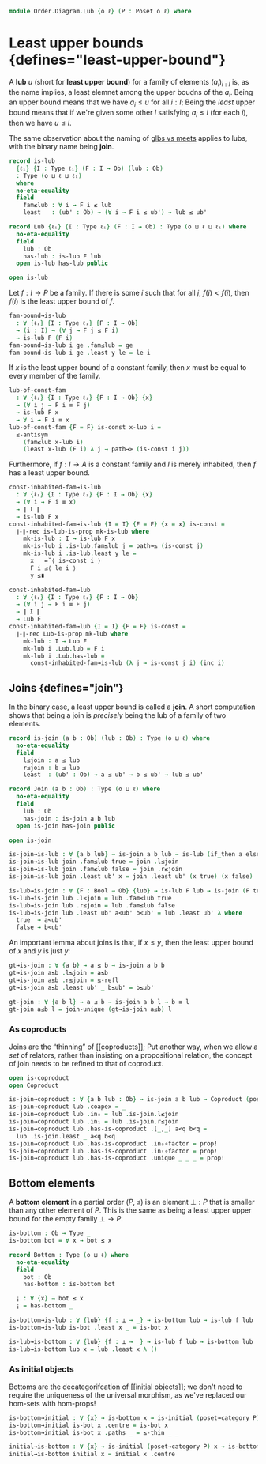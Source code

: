 <!--
```agda
open import Cat.Diagram.Coproduct
open import Cat.Diagram.Initial
open import Cat.Prelude

open import Data.Bool

open import Order.Base
open import Order.Cat

import Order.Reasoning
```
-->

```agda
module Order.Diagram.Lub {o ℓ} (P : Poset o ℓ) where
```

<!--
```agda
open Order.Reasoning P
```
-->

# Least upper bounds {defines="least-upper-bound"}

A **lub** $u$ (short for **least upper bound**) for a family of
elements $(a_i)_{i : I}$ is, as the name implies, a least elemnet among
the upper boudns of the $a_i$. Being an upper bound means that we have
$a_i \le u$ for all $i : I$; Being the _least_ upper bound means that
if we're given some other $l$ satisfying $a_i \le l$ (for each $i$),
then we have $u \le l$.

The same observation about the naming of [glbs vs meets] applies to
lubs, with the binary name being **join**.

[glbs vs meets]: Order.Diagram.Glb.html

```agda
record is-lub
  {ℓᵢ} {I : Type ℓᵢ} (F : I → Ob) (lub : Ob)
  : Type (o ⊔ ℓ ⊔ ℓᵢ)
  where
  no-eta-equality
  field
    fam≤lub : ∀ i → F i ≤ lub
    least   : (ub' : Ob) → (∀ i → F i ≤ ub') → lub ≤ ub'

record Lub {ℓᵢ} {I : Type ℓᵢ} (F : I → Ob) : Type (o ⊔ ℓ ⊔ ℓᵢ) where
  no-eta-equality
  field
    lub : Ob
    has-lub : is-lub F lub
  open is-lub has-lub public

open is-lub
```

<!--
```agda
private unquoteDecl eqv = declare-record-iso eqv (quote is-lub)

is-lub-is-prop
  : ∀ {ℓᵢ} {I : Type ℓᵢ} {F : I → Ob} {lub : Ob}
  → is-prop (is-lub F lub)
is-lub-is-prop = Iso→is-hlevel 1 eqv hlevel!

instance
  H-Level-is-lub
    : ∀ {ℓᵢ} {I : Type ℓᵢ} {F : I → Ob} {lub : Ob} {n}
    → H-Level (is-lub F lub) (suc n)
  H-Level-is-lub = prop-instance is-lub-is-prop

lub-unique
  : ∀ {ℓᵢ} {I : Type ℓᵢ} {F : I → Ob} {x y}
  → is-lub F x → is-lub F y
  → x ≡ y
lub-unique {x = x} {y = y} lub lub' = ≤-antisym
  (lub .least y (lub' .fam≤lub))
  (lub' .least x (lub .fam≤lub))

Lub-is-prop
  : ∀ {ℓᵢ} {I : Type ℓᵢ} {F : I → Ob}
  → is-prop (Lub F)
Lub-is-prop p q i .Lub.lub =
  lub-unique (Lub.has-lub p) (Lub.has-lub q) i
Lub-is-prop {F = F} p q i .Lub.has-lub =
  is-prop→pathp
    (λ i → is-lub-is-prop {lub = lub-unique (Lub.has-lub p) (Lub.has-lub q) i})
    (Lub.has-lub p) (Lub.has-lub q) i

instance
  H-Level-Lub
    : ∀ {ℓᵢ} {I : Type ℓᵢ} {F : I → Ob} {n}
    → H-Level (Lub F) (suc n)
  H-Level-Lub = prop-instance Lub-is-prop

lift-is-lub
  : ∀ {ℓᵢ ℓᵢ'} {I : Type ℓᵢ} {F : I → Ob} {lub}
  → is-lub F lub → is-lub (F ⊙ Lift.lower {ℓ = ℓᵢ'}) lub
lift-is-lub is .fam≤lub (lift ix) = is .fam≤lub ix
lift-is-lub is .least ub' le = is .least ub' (le ⊙ lift)

lift-lub
  : ∀ {ℓᵢ ℓᵢ'} {I : Type ℓᵢ} {F : I → Ob}
  → Lub F → Lub (F ⊙ Lift.lower {ℓ = ℓᵢ'})
lift-lub lub .Lub.lub = Lub.lub lub
lift-lub lub .Lub.has-lub = lift-is-lub (Lub.has-lub lub)

lower-is-lub
  : ∀ {ℓᵢ ℓᵢ'} {I : Type ℓᵢ} {F : I → Ob} {lub}
  → is-lub (F ⊙ Lift.lower {ℓ = ℓᵢ'}) lub → is-lub F lub
lower-is-lub is .fam≤lub ix = is .fam≤lub (lift ix)
lower-is-lub is .least ub' le = is .least ub' (le ⊙ Lift.lower)

lower-lub
  : ∀ {ℓᵢ ℓᵢ'} {I : Type ℓᵢ} {F : I → Ob}
  → Lub (F ⊙ Lift.lower {ℓ = ℓᵢ'}) → Lub F
lower-lub lub .Lub.lub = Lub.lub lub
lower-lub lub .Lub.has-lub = lower-is-lub (Lub.has-lub lub)
```
-->

Let $f : I \to P$ be a family. If there is some $i$ such that
for all $j$, $f(j) < f(i)$, then $f(i)$ is the least upper bound of
$f$.

```agda
fam-bound→is-lub
  : ∀ {ℓᵢ} {I : Type ℓᵢ} {F : I → Ob}
  → (i : I) → (∀ j → F j ≤ F i)
  → is-lub F (F i)
fam-bound→is-lub i ge .fam≤lub = ge
fam-bound→is-lub i ge .least y le = le i
```

If $x$ is the least upper bound of a constant family, then
$x$ must be equal to every member of the family.

```agda
lub-of-const-fam
  : ∀ {ℓᵢ} {I : Type ℓᵢ} {F : I → Ob} {x}
  → (∀ i j → F i ≡ F j)
  → is-lub F x
  → ∀ i → F i ≡ x
lub-of-const-fam {F = F} is-const x-lub i =
  ≤-antisym
    (fam≤lub x-lub i)
    (least x-lub (F i) λ j → path→≥ (is-const i j))
```

Furthermore, if $f : I \to A$ is a constant family and $I$ is merely
inhabited, then $f$ has a least upper bound.

```agda
const-inhabited-fam→is-lub
  : ∀ {ℓᵢ} {I : Type ℓᵢ} {F : I → Ob} {x}
  → (∀ i → F i ≡ x)
  → ∥ I ∥
  → is-lub F x
const-inhabited-fam→is-lub {I = I} {F = F} {x = x} is-const =
  ∥-∥-rec is-lub-is-prop mk-is-lub where
    mk-is-lub : I → is-lub F x
    mk-is-lub i .is-lub.fam≤lub j = path→≤ (is-const j)
    mk-is-lub i .is-lub.least y le =
      x   =˘⟨ is-const i ⟩
      F i ≤⟨ le i ⟩
      y ≤∎

const-inhabited-fam→lub
  : ∀ {ℓᵢ} {I : Type ℓᵢ} {F : I → Ob}
  → (∀ i j → F i ≡ F j)
  → ∥ I ∥
  → Lub F
const-inhabited-fam→lub {I = I} {F = F} is-const =
  ∥-∥-rec Lub-is-prop mk-lub where
    mk-lub : I → Lub F
    mk-lub i .Lub.lub = F i
    mk-lub i .Lub.has-lub =
      const-inhabited-fam→is-lub (λ j → is-const j i) (inc i)
```

## Joins {defines="join"}

In the binary case, a least upper bound is called a **join**. A short
computation shows that being a join is _precisely_ being the lub of a
family of two elements.

```agda
record is-join (a b : Ob) (lub : Ob) : Type (o ⊔ ℓ) where
  no-eta-equality
  field
    l≤join : a ≤ lub
    r≤join : b ≤ lub
    least  : (ub' : Ob) → a ≤ ub' → b ≤ ub' → lub ≤ ub'

record Join (a b : Ob) : Type (o ⊔ ℓ) where
  no-eta-equality
  field
    lub : Ob
    has-join : is-join a b lub
  open is-join has-join public

open is-join

is-join→is-lub : ∀ {a b lub} → is-join a b lub → is-lub (if_then a else b) lub
is-join→is-lub join .fam≤lub true = join .l≤join
is-join→is-lub join .fam≤lub false = join .r≤join
is-join→is-lub join .least ub' x = join .least ub' (x true) (x false)

is-lub→is-join : ∀ {F : Bool → Ob} {lub} → is-lub F lub → is-join (F true) (F false) lub
is-lub→is-join lub .l≤join = lub .fam≤lub true
is-lub→is-join lub .r≤join = lub .fam≤lub false
is-lub→is-join lub .least ub' a<ub' b<ub' = lub .least ub' λ where
  true  → a<ub'
  false → b<ub'
```

<!--
```
private unquoteDecl eqv' = declare-record-iso eqv' (quote is-join)

instance
  H-Level-is-join
    : ∀ {a b lub : Ob} {n}
    → H-Level (is-join a b lub) (suc n)
  H-Level-is-join = prop-instance $ Iso→is-hlevel 1 eqv' hlevel!

join-unique
  : ∀ {a b x y}
  → is-join a b x → is-join a b y
  → x ≡ y
join-unique {a} {b} {x} {y} p q =
  lub-unique (is-join→is-lub p) (is-join→is-lub q)

Join-is-prop : ∀ {a b} → is-prop (Join a b)
Join-is-prop p q i .Join.lub =
  join-unique (Join.has-join p) (Join.has-join q) i
Join-is-prop {a = a} {b = b} p q i .Join.has-join =
  is-prop→pathp {B = λ i → is-join a b (join-unique (Join.has-join p) (Join.has-join q) i)}
    (λ i → hlevel 1)
    (Join.has-join p) (Join.has-join q) i

instance
  H-Level-Join
    : ∀ {a b} {n}
    → H-Level (Join a b) (suc n)
  H-Level-Join = prop-instance Join-is-prop

Join→Lub : ∀ {a b} → Join a b → Lub (if_then a else b)
Join→Lub join .Lub.lub = Join.lub join
Join→Lub join .Lub.has-lub = is-join→is-lub (Join.has-join join)

Lub→Join : ∀ {a b} → Lub (if_then a else b) → Join a b
Lub→Join lub .Join.lub = Lub.lub lub
Lub→Join lub .Join.has-join = is-lub→is-join (Lub.has-lub lub)

is-join≃is-lub : ∀ {a b lub : Ob} → is-equiv (is-join→is-lub {a} {b} {lub})
is-join≃is-lub = prop-ext! _ is-lub→is-join .snd

Join≃Lub : ∀ {a b} → is-equiv (Join→Lub {a} {b})
Join≃Lub = prop-ext! _ Lub→Join .snd
```
-->

An important lemma about joins is that, if $x \le y$, then the least
upper bound of $x$ and $y$ is just $y$:

```agda
gt→is-join : ∀ {a b} → a ≤ b → is-join a b b
gt→is-join a≤b .l≤join = a≤b
gt→is-join a≤b .r≤join = ≤-refl
gt→is-join a≤b .least ub' _ b≤ub' = b≤ub'

gt-join : ∀ {a b l} → a ≤ b → is-join a b l → b ≡ l
gt-join a≤b l = join-unique (gt→is-join a≤b) l
```

### As coproducts

Joins are the “thinning” of [[coproducts]]; Put another way, when we
allow a _set_ of relators, rather than insisting on a propositional
relation, the concept of join needs to be refined to that of coproduct.

```agda
open is-coproduct
open Coproduct

is-join→coproduct : ∀ {a b lub : Ob} → is-join a b lub → Coproduct (poset→category P) a b
is-join→coproduct lub .coapex = _
is-join→coproduct lub .in₀ = lub .is-join.l≤join
is-join→coproduct lub .in₁ = lub .is-join.r≤join
is-join→coproduct lub .has-is-coproduct .[_,_] a<q b<q =
  lub .is-join.least _ a<q b<q
is-join→coproduct lub .has-is-coproduct .in₀∘factor = prop!
is-join→coproduct lub .has-is-coproduct .in₁∘factor = prop!
is-join→coproduct lub .has-is-coproduct .unique _ _ _ = prop!
```

## Bottom elements

A **bottom element** in a partial order $(P, \le)$ is an element $\bot :
P$ that is smaller than any other element of $P$. This is the same as
being a least upper upper bound for the empty family $\bot \to P$.

```agda
is-bottom : Ob → Type _
is-bottom bot = ∀ x → bot ≤ x

record Bottom : Type (o ⊔ ℓ) where
  no-eta-equality
  field
    bot : Ob
    has-bottom : is-bottom bot

  ¡ : ∀ {x} → bot ≤ x
  ¡ = has-bottom _

is-bottom→is-lub : ∀ {lub} {f : ⊥ → _} → is-bottom lub → is-lub f lub
is-bottom→is-lub is-bot .least x _ = is-bot x

is-lub→is-bottom : ∀ {lub} {f : ⊥ → _} → is-lub f lub → is-bottom lub
is-lub→is-bottom lub x = lub .least x λ ()
```

<!--
```agda
is-bottom-is-prop : ∀ x → is-prop (is-bottom x)
is-bottom-is-prop _ = hlevel!

bottom-unique : ∀ {x y} → is-bottom x → is-bottom y → x ≡ y
bottom-unique p q = ≤-antisym (p _) (q _)

Bottom-is-prop : is-prop Bottom
Bottom-is-prop p q i .Bottom.bot =
  bottom-unique (Bottom.has-bottom p) (Bottom.has-bottom q) i
Bottom-is-prop p q i .Bottom.has-bottom =
  is-prop→pathp
    (λ i → is-bottom-is-prop (bottom-unique (Bottom.has-bottom p) (Bottom.has-bottom q) i))
    (Bottom.has-bottom p) (Bottom.has-bottom q) i

instance
  H-Level-Bottom
    : ∀ {n}
    → H-Level Bottom (suc n)
  H-Level-Bottom = prop-instance Bottom-is-prop

Bottom→Lub : ∀ {f : ⊥ → _} → Bottom → Lub f
Bottom→Lub bottom .Lub.lub = Bottom.bot bottom
Bottom→Lub bottom .Lub.has-lub = is-bottom→is-lub (Bottom.has-bottom bottom)

Lub→Bottom : ∀ {f : ⊥ → _} → Lub f → Bottom
Lub→Bottom lub .Bottom.bot = Lub.lub lub
Lub→Bottom lub .Bottom.has-bottom = is-lub→is-bottom (Lub.has-lub lub)

is-bottom≃is-lub : ∀ {lub} {f} → is-equiv (is-bottom→is-lub {lub} {f})
is-bottom≃is-lub = prop-ext! _ is-lub→is-bottom .snd

Bottom≃Lub : ∀ {f} → is-equiv (Bottom→Lub {f})
Bottom≃Lub = prop-ext! _ Lub→Bottom .snd
```
-->

### As initial objects

Bottoms are the decategorifcation of [[initial objects]]; we don't need to
require the uniqueness of the universal morphism, as we've replaced our
hom-sets with hom-props!

```agda
is-bottom→initial : ∀ {x} → is-bottom x → is-initial (poset→category P) x
is-bottom→initial is-bot x .centre = is-bot x
is-bottom→initial is-bot x .paths _ = ≤-thin _ _

initial→is-bottom : ∀ {x} → is-initial (poset→category P) x → is-bottom x
initial→is-bottom initial x = initial x .centre
```
